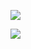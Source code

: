 ![](https://www.nta.go.jp/tmp/37853012-7fc8-4fa4-b931-73d575563b45/images/134ec3cb32919237a5f9c4564db81b7c2246c7b01f5d35b1915d3a95ef511b5c.jpg)

![](https://www.nta.go.jp/tmp/37853012-7fc8-4fa4-b931-73d575563b45/images/21eb6a8aa0a011ec08553d9a3d30f182664abc0693a3de40e167f229a35e563d.jpg)